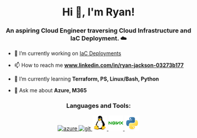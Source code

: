 
<h1 align="center">Hi 👋, I'm Ryan!</h1>
<h3 align="center">An aspiring Cloud Engineer traversing Cloud Infrastructure and IaC Deployment. ☁️</h3>


- 🔭 I’m currently working on [IaC Deployments](https://github.com/MarkusXTJR/IaC-Projects)

- 📫 How to reach me **www.linkedin.com/in/ryan-jackson-03273b177**

- 🌱 I’m currently learning **Terraform, PS, Linux/Bash, Python**

- 💬 Ask me about **Azure, M365**


<h3 align="center">Languages and Tools:</h3>
<p align="center"> <a href="https://azure.microsoft.com/en-in/" target="_blank" rel="noreferrer"> <img src="https://www.vectorlogo.zone/logos/microsoft_azure/microsoft_azure-icon.svg" alt="azure" width="40" height="40"/> </a> <a href="https://git-scm.com/" target="_blank" rel="noreferrer"> <img src="https://www.vectorlogo.zone/logos/git-scm/git-scm-icon.svg" alt="git" width="40" height="40"/> </a> <a href="https://www.linux.org/" target="_blank" rel="noreferrer"> <img src="https://raw.githubusercontent.com/devicons/devicon/master/icons/linux/linux-original.svg" alt="linux" width="40" height="40"/> </a> <a href="https://www.nginx.com" target="_blank" rel="noreferrer"> <img src="https://raw.githubusercontent.com/devicons/devicon/master/icons/nginx/nginx-original.svg" alt="nginx" width="40" height="40"/> </a> <a href="https://www.python.org" target="_blank" rel="noreferrer"> <img src="https://raw.githubusercontent.com/devicons/devicon/master/icons/python/python-original.svg" alt="python" width="40" height="40"/> </a> </p>

